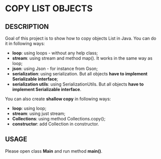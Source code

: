 COPY LIST OBJECTS
==================


DESCRIPTION
-----------

Goal of this project is to show how to copy objects List in Java. You can do it in following ways:
- **loop**: using loops - without any help class;
- **stream**: using stream and method map(). It works in the same way as loop;
- **json**: using Json - for instance from Gson;
- **serialization**: using serialization. But all objects **have to implement Serializable interface**;
- **serialization utils**: using SerializationUtils. But all objects **have to implement Serializable interface**.

You can also create **shallow copy** in following ways:
- **loop**: using loop;
- **stream**: using just stream;
- **Collections**: using method Collections.copy();
- **constructor**: add Collection in constructor.


USAGE
-----

Please open class **Main** and run method **main()**.